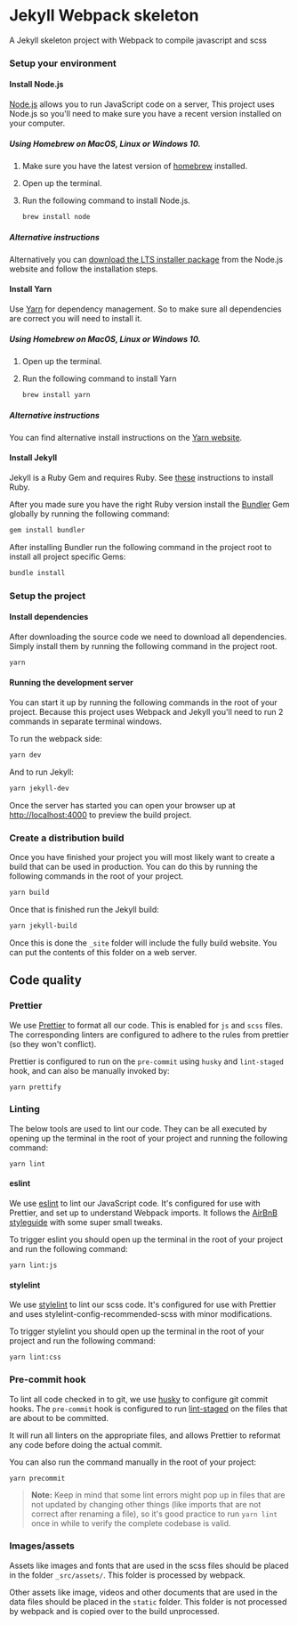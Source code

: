 # Jekyll Webpack skeleton

A Jekyll skeleton project with Webpack to compile javascript and scss

### Setup your environment

#### Install Node.js

[Node.js](https://nodejs.org/en/) allows you to run JavaScript code on a server, This project uses Node.js
so you'll need to make sure you have a recent version installed on your computer.

##### Using Homebrew on MacOS, Linux or Windows 10.

1. Make sure you have the latest version of [homebrew](https://brew.sh/) installed.

2. Open up the terminal.

3. Run the following command to install Node.js.

   ```bash
   brew install node
   ```

##### Alternative instructions

Alternatively you can [download the LTS installer package](https://nodejs.org/en/download/) from the
Node.js website and follow the installation steps.

#### Install Yarn

Use [Yarn](https://yarnpkg.com/) for dependency management. So to make sure all dependencies
are correct you will need to install it.

##### Using Homebrew on MacOS, Linux or Windows 10.

1. Open up the terminal.

2. Run the following command to install Yarn

   ```bash
   brew install yarn
   ```

##### Alternative instructions

You can find alternative install instructions on the
[Yarn website](https://yarnpkg.com/en/docs/install).

#### Install Jekyll

Jekyll is a Ruby Gem and requires Ruby. See [these](https://jekyllrb.com/docs/installation/) instructions to install Ruby.

After you made sure you have the right Ruby version install the
[Bundler](https://jekyllrb.com/docs/ruby-101/#bundler) Gem globally by running the following command:

```bash
gem install bundler
```

After installing Bundler run the following command in the project root to install all project specific Gems:

```bash
bundle install
```

### Setup the project

#### Install dependencies

After downloading the source code we need to download all dependencies. Simply install them by running the following command in the project root.

```bash
yarn
```

#### Running the development server

You can start it up by running the following commands in the root of your project.
Because this project uses Webpack and Jekyll you'll need to run 2 commands in separate terminal windows.

To run the webpack side:

```bash
yarn dev
```

And to run Jekyll:

```bash
yarn jekyll-dev
```

Once the server has started you can open your browser up at
[http://localhost:4000](http://localhost:4000/) to preview the build project.

### Create a distribution build

Once you have finished your project you will most likely want to create a build that can be used
in production. You can do this by running the following commands in the root of your project.

```bash
yarn build
```

Once that is finished run the Jekyll build:

```bash
yarn jekyll-build
```

Once this is done the `_site` folder will include the fully build website.
You can put the contents of this folder on a web server.

## Code quality

### Prettier

We use [Prettier](https://github.com/prettier/prettier) to format all our code. This is enabled for
`js` and `scss` files. The corresponding linters are configured to adhere to the rules
from prettier (so they won't conflict).

Prettier is configured to run on the `pre-commit` using `husky` and `lint-staged` hook, and can also
be manually invoked by:

```
yarn prettify
```

### Linting

The below tools are used to lint our code. They can be all executed by opening up the terminal in
the root of your project and running the following command:

```
yarn lint
```

#### eslint

We use [eslint](https://eslint.org/) to lint our JavaScript code. It's configured for use with
Prettier, and set up to understand Webpack imports. It follows the
[AirBnB styleguide](https://github.com/airbnb/javascript) with some super small tweaks.

To trigger eslint you should open up the terminal in the root of your project and run the following
command:

```
yarn lint:js
```

#### stylelint

We use [stylelint](https://stylelint.io/) to lint our scss code.
It's configured for use with Prettier and uses stylelint-config-recommended-scss with minor modifications.

To trigger stylelint you should open up the terminal in the root of your project and run the following
command:

```
yarn lint:css
```

### Pre-commit hook

To lint all code checked in to git, we use [husky](https://github.com/typicode/husky) to
configure git commit hooks. The `pre-commit` hook is configured to run
[lint-staged](https://github.com/okonet/lint-staged) on the files that are about to be committed.

It will run all linters on the appropriate files, and allows Prettier to reformat any code before
doing the actual commit.

You can also run the command manually in the root of your project:

```
yarn precommit
```

> **Note:** Keep in mind that some lint errors might pop up in files that are not updated by
> changing other things (like imports that are not correct after renaming a file), so it's good
> practice to run `yarn lint` once in while to verify the complete codebase is valid.


### Images/assets

Assets like images and fonts that are used in the scss files should be placed in the folder `_src/assets/`.
This folder is processed by webpack.

Other assets like image, videos and other documents that are used in the data files should be placed in the `static` folder.
This folder is not processed by webpack and is copied over to the build unprocessed.
